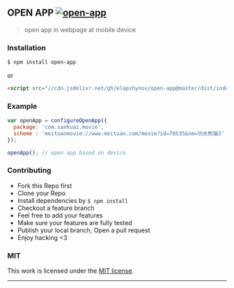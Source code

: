 ## OPEN APP [![open-app](https://img.shields.io/npm/v/open-app.svg)](https://npmjs.org/open-app)

> open app in webpage at mobile device

### Installation

```bash
$ npm install open-app
```
or

```html
<script src="//cdn.jsdelivr.net/gh/elapshynov/open-app@master/dist/index.js" ></script>
```

### Example

```js
var openApp = configureOpenApp({
  package: 'com.sankuai.movie',
  scheme : 'meituanmovie://www.meituan.com/movie?id=78535&nm=功夫熊猫3'
});

openApp(); // open app based on device
```

### Contributing
- Fork this Repo first
- Clone your Repo
- Install dependencies by `$ npm install`
- Checkout a feature branch
- Feel free to add your features
- Make sure your features are fully tested
- Publish your local branch, Open a pull request
- Enjoy hacking <3

### MIT

This work is licensed under the [MIT license](./LICENSE).

---

